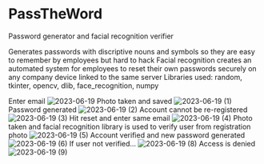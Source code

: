 # PassTheWord
Password generator and facial recognition verifier

Generates passwords with discriptive nouns and symbols so they are easy to remember by employees but hard to hack
Facial recognition creates an automated system for employees to reset their own passwords securely on any company device linked to the same server
Libraries used: random, tkinter, opencv, dlib, face_recognition, numpy

Enter email
![2023-06-19](https://github.com/Tyson-Runs/PassTheWord/assets/129625009/f8283fbc-e229-4cba-84f5-bfab35e12129)
Photo taken and saved
![2023-06-19 (1)](https://github.com/Tyson-Runs/PassTheWord/assets/129625009/ba2e7273-31f8-44ea-b0d2-7929c0520a10)
Password generated
![2023-06-19 (2)](https://github.com/Tyson-Runs/PassTheWord/assets/129625009/0b14240d-c55e-479a-845b-ed0c3fdc4f62)
Account cannot be re-registered
![2023-06-19 (3)](https://github.com/Tyson-Runs/PassTheWord/assets/129625009/d4cf9e8a-6e61-4692-b660-63a23540e9bb)
Hit reset and enter same email
![2023-06-19 (4)](https://github.com/Tyson-Runs/PassTheWord/assets/129625009/ecca8426-49c5-4486-ac5d-f4ca1298874a)
Photo taken and facial recognition library is used to verify user from registration photo
![2023-06-19 (5)](https://github.com/Tyson-Runs/PassTheWord/assets/129625009/c7b60054-e193-4305-a0bb-26016b517015)
Account verified and new password generated
![2023-06-19 (6)](https://github.com/Tyson-Runs/PassTheWord/assets/129625009/848ce2c4-313a-4e83-a39a-05973823d84d)
If user not verified...
![2023-06-19 (8)](https://github.com/Tyson-Runs/PassTheWord/assets/129625009/b9c61844-19af-4822-b4c6-89a05b85527e)
Access is denied
![2023-06-19 (9)](https://github.com/Tyson-Runs/PassTheWord/assets/129625009/f7f6d68f-d614-4c09-8766-1af879227dba)
